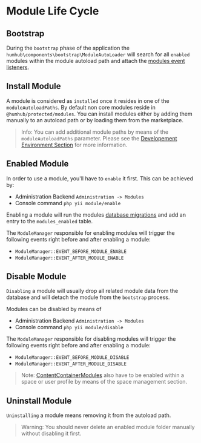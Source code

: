 Module Life Cycle
=================

## Bootstrap

During the `bootstrap` phase of the application the `humhub\components\bootstrap\ModuleAutoLoader` will search for all `enabled` modules
within the module autoload path and attach the [modules event listeners](events.md).

## Install Module

A module is considered as `installed` once it resides in one of the `moduleAutoloadPaths`. By default non core modules reside in `@humhub/protected/modules`.
You can install modules either by adding them manually to an autoload path or by loading them from the marketplace. 

> Info: You can add additional module paths by means of the `moduleAutoloadPaths` parameter. 
Please see the [Developement Environment Section](environment.md#external-modules-directory) for more information.

## Enabled Module

In order to use a module, you'll have to `enable` it first. This can be achieved by:

- Administration Backend `Administration -> Modules`
- Console command `php yii module/enable`

Enabling a module will run the modules [database migrations](models.md#initial-migration) and add an entry to the `modules_enabled` table.

The `ModuleManager` responsible for enabling modules will trigger the following events right before and after enabling a module:

- `ModuleManager::EVENT_BEFORE_MODULE_ENABLE`
- `ModuleManager::EVENT_AFTER_MODULE_ENABLE`


## Disable Module

`Disabling` a module will usually drop all related module data from the database and will detach the module from the `bootstrap` process.

Modules can be disabled by means of

- Administration Backend `Administration -> Modules`
- Console command `php yii module/disable`

The `ModuleManager` responsible for disabling modules will trigger the following events right before and after enabling a module:

- `ModuleManager::EVENT_BEFORE_MODULE_DISABLE`
- `ModuleManager::EVENT_AFTER_MODULE_DISABLE`

> Note: [ContentContainerModules](modules-base-class.md#use-of-contentcontainermodule) also have to be enabled within a space or user profile by means of the space management
section.

## Uninstall Module

`Uninstalling` a module means removing it from the autoload path.

> Warning: You should never delete an enabled module folder manually without disabling it first.
